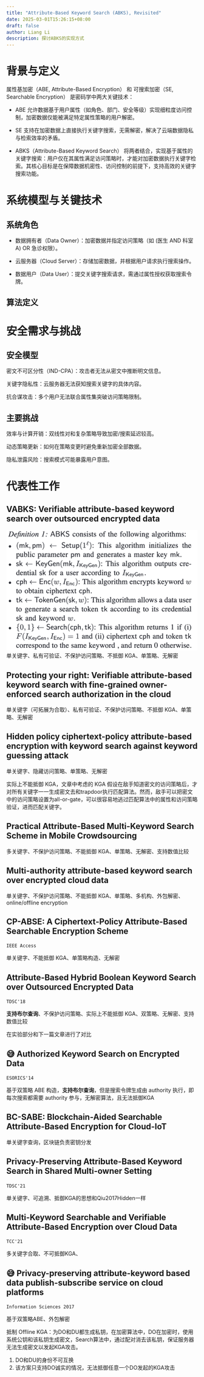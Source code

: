 ```yaml
---
title: "Attribute-Based Keyword Search (ABKS), Revisited"
date: 2025-03-01T15:26:15+08:00
draft: false
author: Liang Li
description: 探讨ABKS的实现方式
---
```


# 背景与定义
属性基加密（ABE, Attribute-Based Encryption） 和 可搜索加密（SE, Searchable Encryption） 是密码学中两大关键技术：

- ABE 允许数据基于用户属性（如角色、部门、安全等级）实现细粒度访问控制，加密数据仅能被满足特定属性策略的用户解密。

- SE 支持在加密数据上直接执行关键字搜索，无需解密，解决了云端数据隐私与检索效率的矛盾。

- ABKS（Attribute-Based Keyword Search） 将两者结合，实现基于属性的关键字搜索：用户仅在其属性满足访问策略时，才能对加密数据执行关键字检索。其核心目标是在保障数据机密性、访问控制的前提下，支持高效的关键字搜索功能。

# 系统模型与关键技术
## 系统角色
- 数据拥有者（Data Owner）：加密数据并指定访问策略（如 (医生 AND 科室A) OR 急诊权限）。

- 云服务器（Cloud Server）：存储加密数据，并根据用户请求执行搜索操作。

- 数据用户（Data User）：提交关键字搜索请求，需通过属性授权获取搜索令牌。

## 算法定义



# 安全需求与挑战
## 安全模型
密文不可区分性（IND-CPA）：攻击者无法从密文中推断明文信息。

关键字隐私性：云服务器无法获知搜索关键字的具体内容。

抗合谋攻击：多个用户无法联合属性集突破访问策略限制。

## 主要挑战
效率与计算开销：双线性对和复杂策略导致加密/搜索延迟较高。

动态策略更新：如何在策略变更时避免重新加密全部数据。

隐私泄露风险：搜索模式可能暴露用户意图。

# 代表性工作

## VABKS: Verifiable attribute-based keyword search over outsourced encrypted data

![Definition](image.png)
单关键字、私有可验证、不保护访问策略、不抵御 KGA、单策略、无解密

## Protecting your right: Verifiable attribute-based keyword search with fine-grained owner-enforced search authorization in the cloud

单关键字（可拓展为合取）、私有可验证、不保护访问策略、不抵御 KGA、单策略、无解密

## Hidden policy ciphertext-policy attribute-based encryption with keyword search against keyword guessing attack

单关键字、隐藏访问策略、单策略、无解密

实际上不能抵御 KGA，文章中考虑的 KGA 假设在敌手知道密文的访问策略后，才对所有关键字一一生成密文去和trapdoor执行匹配算法。然而，敌手可以把密文中的访问策略设置为all-or-gate，可以很容易地逃过匹配算法中的属性和访问策略验证，进而匹配关键字。

## Practical Attribute-Based Multi-Keyword Search Scheme in Mobile Crowdsourcing

多关键字、不保护访问策略、不能抵御 KGA、单策略、无解密、支持数值比较

## Multi-authority attribute-based keyword search over encrypted cloud data

单关键字、不保护访问策略、不能抵御 KGA、单策略、多机构、外包解密、online/offline encryption

## CP-ABSE: A Ciphertext-Policy Attribute-Based Searchable Encryption Scheme
    IEEE Access

单关键字、不能抵御 KGA、单策略构造、无解密

## Attribute-Based Hybrid Boolean Keyword Search over Outsourced Encrypted Data
    TDSC'18

**支持布尔查询**、不保护访问策略、实际上不能抵御 KGA、双策略、无解密、支持数值比较

在实验部分和下一篇文章进行了对比

## :sweat_smile: Authorized Keyword Search on Encrypted Data
    ESORICS'14

基于双策略 ABE 构造，**支持布尔查询**，但是搜索令牌生成由 authority 执行，即每次搜索都需要 authority 参与，无解密算法，且无法抵御KGA

## BC-SABE: Blockchain-Aided Searchable Attribute-Based Encryption for Cloud-IoT

单关键字查询，区块链负责密钥分发

## Privacy-Preserving Attribute-Based Keyword Search in Shared Multi-owner Setting
    TDSC'21

单关键字、可追溯、抵御KGA的思想和Qiu2017Hidden一样

## Multi-Keyword Searchable and Verifiable Attribute-Based Encryption over Cloud Data
    TCC'21

多关键字合取、不可抵御KGA、

## :sweat_smile: Privacy-preserving attribute-keyword based data publish-subscribe service on cloud platforms
    Information Sciences 2017

基于双策略ABE、外包解密

抵制 Offline KGA：为DO和DU都生成私钥，在加密算法中，DO在加密时，使用系统公钥和该私钥生成密文，Search算法中，通过配对消去该私钥，保证服务器无法生成密文以发起KGA攻击。

1. DO和DU的身份不可互换
2. 该方案只支持DO诚实的情况，无法抵御任意一个DO发起的KGA攻击

